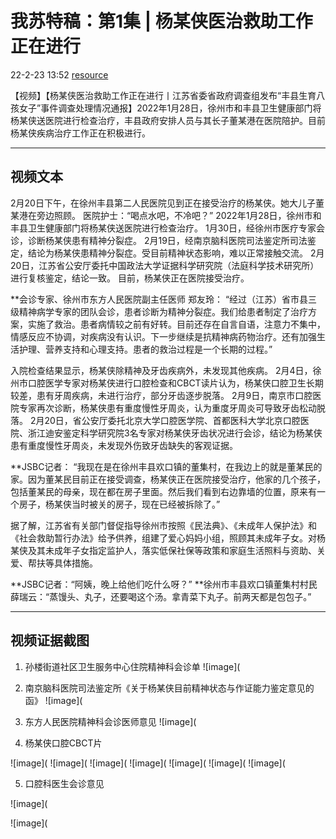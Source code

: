 
# 我苏特稿：第1集 | 杨某侠医治救助工作正在进行
22-2-23 13:52 [resource](https://weibo.com/7474091977/LgNsxtUXX)


【视频】【杨某侠医治救助工作正在进行丨江苏省委省政府调查组发布“丰县生育八孩女子”事件调查处理情况通报】2022年1月28日，徐州市和丰县卫生健康部门将杨某侠送医院进行检查治疗，丰县政府安排人员与其长子董某港在医院陪护。目前杨某侠疾病治疗工作正在积极进行。 

---------

## 视频文本

2月20日下午，在徐州丰县第二人民医院见到正在接受治疗的杨某侠。她大儿子董某港在旁边照顾。
医院护士：“喝点水吧，不冷吧？”
2022年1月28日，徐州市和丰县卫生健康部门将杨某侠送医院进行检查治疗。
1月30日，经徐州市医疗专家会诊，诊断杨某侠患有精神分裂症。
2月19日，经南京脑科医院司法鉴定所司法鉴定，结论为杨某侠患精神分裂症。受目前精神状态影响，难以正常接触交流。
2月20日，江苏省公安厅委托中国政法大学证据科学研究院（法庭科学技术研究所）进行复核鉴定，结论一致。
目前，杨某侠正在医院接受治疗。

**会诊专家、徐州市东方人民医院副主任医师 郑友玲：
“经过（江苏）省市县三级精神病学专家的团队会诊，患者诊断为精神分裂症。我们给患者制定了治疗方案，实施了救治。患者病情较之前有好转。目前还存在自言自语，注意力不集中，情感反应不协调，对疾病没有认识。下一步继续是抗精神病药物治疗。还有加强生活护理、营养支持和心理支持。患者的救治过程是一个长期的过程。”

入院检查结果显示，杨某侠除精神及牙齿疾病外，未发现其他疾病。
2月4日，徐州市口腔医学专家对杨某侠进行口腔检查和CBCT读片认为，杨某侠口腔卫生长期较差，患有牙周疾病，未进行治疗，部分牙齿逐步脱落。
2月9日，南京市口腔医院专家再次诊断，杨某侠患有重度慢性牙周炎，认为重度牙周炎可导致牙齿松动脱落。
2月20日，省公安厅委托北京大学口腔医学院、首都医科大学北京口腔医院、浙江迪安鉴定科学研究院3名专家对杨某侠牙齿状况进行会诊，结论为杨某侠患有重度慢性牙周炎，未发现外伤致牙齿缺失的客观证据。

**JSBC记者：
“我现在是在徐州丰县欢口镇的董集村，在我边上的就是董某民的家。因为董某民目前正在接受调查，杨某侠正在医院接受治疗，他家的几个孩子，包括董某民的母亲，现在都在房子里面。然后我们看到右边靠墙的位置，原来有一个房子，杨某侠当时被关的房子，现在已经被拆除了。”

据了解，江苏省有关部门督促指导徐州市按照《民法典》、《未成年人保护法》和《社会救助暂行办法》给予供养，组建了爱心妈妈小组，照顾其未成年子女。对杨某侠及其未成年子女指定监护人，落实低保社保等政策和家庭生活照料与资助、关爱、帮扶等具体措施。

**JSBC记者：“阿姨，晚上给他们吃什么呀？”
**徐州市丰县欢口镇董集村村民 薛瑞云：“蒸馒头、丸子，还要喝这个汤。拿青菜下丸子。前两天都是包包子。”


--------
## 视频证据截图

1. 孙楼街道社区卫生服务中心住院精神科会诊单
![image](

2. 南京脑科医院司法鉴定所《关于杨某侠目前精神状态与作证能力鉴定意见的函》
![image](

3. 东方人民医院精神科会诊医师意见
![image](

4. 杨某侠口腔CBCT片

![image](
![image](
![image](
![image](
![image](
![image](
![image](

5. 口腔科医生会诊意见

![image](

![image](

